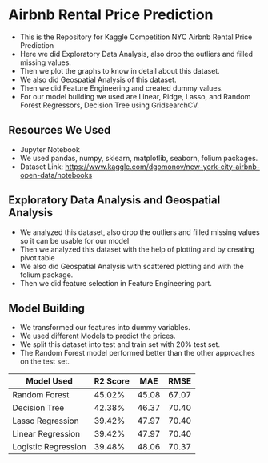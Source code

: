 # Airbnb Rental Price Prediction

* This is the Repository for Kaggle Competition NYC Airbnb Rental Price Prediction
* Here we did Exploratory Data Analysis, also drop the outliers and filled missing values.
* Then we plot the graphs to know in detail about this dataset.
* We also did Geospatial Analysis of this dataset.
* Then we did Feature Engineering and created dummy values.
* For our model building we used are  Linear, Ridge, Lasso, and Random Forest Regressors, Decision Tree using GridsearchCV.


## Resources We Used

* Jupyter Notebook
* We used pandas, numpy, sklearn, matplotlib, seaborn, folium packages.
* Dataset Link: https://www.kaggle.com/dgomonov/new-york-city-airbnb-open-data/notebooks


## Exploratory Data Analysis and Geospatial Analysis

* We analyzed this dataset, also drop the outliers and filled missing values so it can be usable for our model
* Then we analyzed this dataset with the help of plotting and by creating pivot table
* We also did Geospatial Analysis with scattered plotting and with the folium package.
* Then we did feature selection in Feature Engineering part.


## Model Building
* We transformed our features into dummy variables.
* We used different Models to predict the prices.
* We split this dataset into test and train set with 20% test set.
* The Random Forest model performed better than the other approaches on the test set. 

Model Used | R2 Score | MAE | RMSE 
------------ | ------------- | ------------- | -------------
Random Forest | 45.02% | 45.08 | 67.07
Decision Tree	 | 42.38% | 46.37 | 70.40
Lasso Regression	 | 39.42% | 47.97 | 70.40
Linear Regression	 | 39.42% | 47.97 | 70.40
Logistic Regression	 | 39.48% | 48.06 | 70.37
